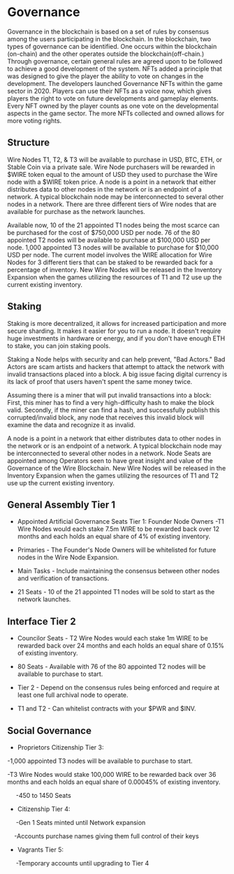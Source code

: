 Governance
==========
Governance in the blockchain is based on a set of rules by consensus among the users participating in the blockchain.  In the blockchain, two types of governance can be identified. One occurs within the blockchain (on-chain) and the other operates outside the blockchain(off-chain.) Through governance, certain general rules are agreed upon to be followed to achieve a good development of the system.  NFTs added a principle that was designed to give the player the ability to vote on changes in the development. The developers launched Governance NFTs within the game sector in 2020. Players can use their NFTs as a voice now, which gives players the right to vote on future developments and gameplay elements. Every NFT owned by the player counts as one vote on the developmental aspects in the game sector. The more NFTs collected and owned allows for more voting rights.


Structure
---------

Wire Nodes T1, T2, & T3 will be available to purchase in USD, BTC, ETH, or Stable Coin via a private sale. Wire Node purchasers will be rewarded in $WIRE token equal to the amount of USD they used to purchase the Wire node with a $WIRE token price. A node is a point in a network that either distributes data to other nodes in the network or is an endpoint of a network. A typical blockchain node may be interconnected to several other nodes in a network. There are three different tiers of Wire nodes that are available for purchase as the network launches. 

Available now, 10 of the 21 appointed T1 nodes being the most scarce can be purchased for the cost of $750,000 USD per node. 76 of the 80 appointed T2 nodes will be available to purchase at $100,000 USD per node. 1,000 appointed T3 nodes will be available to purchase for $10,000 USD per node. The current model involves the WIRE allocation for Wire Nodes for 3 different tiers that can be staked to be rewarded back for a percentage of inventory. New Wire Nodes will be released in the Inventory Expansion when the games utilizing the resources of T1 and T2 use up the current existing inventory.

Staking
-----

Staking is more decentralized, it allows for increased participation and more secure sharding. It makes it easier for you to run a node. It doesn't require huge investments in hardware or energy, and if you don't have enough ETH to stake, you can join staking pools.

Staking a Node helps with security and can help prevent, "Bad Actors." Bad Actors are scam artists and hackers that attempt to attack the network with invalid transactions placed into a block. A big issue facing digital currency is its lack of proof that users haven't spent the same money twice.

Assuming there is a miner that will put invalid transactions into a block: First, this miner has to find a very high-difficulty hash to make the block valid. Secondly, if the miner can find a hash, and successfully publish this corrupted/invalid block, any node that receives this invalid block will examine the data and recognize it as invalid.

A node is a point in a network that either distributes data to other nodes in the network or is an endpoint of a network. A typical blockchain node may be interconnected to several other nodes in a network. Node Seats are appointed among Operators seen to have great insight and value of the Governance of the Wire Blockchain. New Wire Nodes will be released in the Inventory Expansion when the games utilizing the resources of T1 and T2 use up the current existing inventory. 

General Assembly Tier 1
-----------------------

-   Appointed Artificial Governance Seats Tier 1: Founder Node Owners -T1 Wire Nodes would each stake 7.5m WIRE to be rewarded back over 12 months and each holds an equal share of 4% of existing inventory. 

-   Primaries - The Founder's Node Owners will be whitelisted for future nodes in the Wire Node Expansion.

-   Main Tasks - Include maintaining the consensus between other nodes and verification of transactions.

-   21 Seats - 10 of the 21 appointed T1 nodes will be sold to start as the network launches.

Interface Tier 2
----------------

-   Councilor Seats - T2 Wire Nodes would each stake 1m WIRE to be rewarded back over 24 months and each holds an equal share of 0.15% of existing inventory.

-   80 Seats - Available with 76 of the 80 appointed T2 nodes will be available to purchase to start.

-   Tier 2 - Depend on the consensus rules being enforced and require at least one full archival node to operate.

-   T1 and T2 - Can whitelist contracts with your $PWR and $INV.

Social Governance
-----------------

-   Proprietors Citizenship Tier 3:

-1,000 appointed T3 nodes will be available to purchase to start. 

-T3 Wire Nodes would stake 100,000 WIRE to be rewarded back over 36 months and  each holds an equal share  of 0.00045% of existing inventory. 

      -450 to 1450 Seats

-   Citizenship Tier 4:

      -Gen 1 Seats minted until Network expansion 

     -Accounts purchase names giving them full control of their keys

-   Vagrants Tier 5:

      -Temporary accounts until upgrading to Tier 4